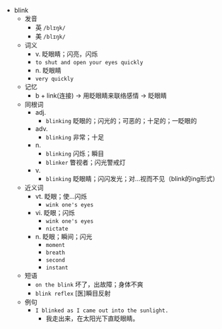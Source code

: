 - blink
  - 发音
    - 英 `/blɪŋk/`
    - 美 `/blɪŋk/`
  - 词义
    - v. 眨眼睛；闪亮，闪烁
    - `to shut and open your eyes quickly`
    - n. 眨眼睛
    - `very quickly`
  - 记忆
    - b + link(连接) → 用眨眼睛来联络感情 → 眨眼睛
  - 同根词
    - adj.
      - `blinking` 眨眼的；闪光的；可恶的；十足的；一眨眼的
    - adv.
      - `blinking` 非常；十足
    - n.
      - `blinking` 闪烁；瞬目
      - `blinker` 瞥视者；闪光警戒灯
    - v.
      - `blinking` 眨眼睛；闪闪发光；对…视而不见（blink的ing形式）
  - 近义词
    - vt. 眨眼；使…闪烁
      - `wink one's eyes`
    - vi. 眨眼；闪烁
      - `wink one's eyes`
      - `nictate`
    - n. 眨眼；瞬间；闪光
      - `moment`
      - `breath`
      - `second`
      - `instant`
  - 短语
    - `on the blink` 坏了，出故障；身体不爽 
    - `blink reflex` [医]瞬目反射 
  - 例句
    - `I blinked as I came out into the sunlight.`
      - 我走出来，在太阳光下直眨眼睛。

